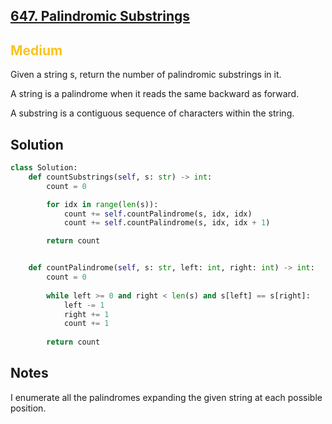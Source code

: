 ## [647. Palindromic Substrings](https://leetcode.com/problems/palindromic-substrings/)

<h2 style="color:#fac31d">Medium</h2>

Given a string s, return the number of palindromic substrings in it.

A string is a palindrome when it reads the same backward as forward.

A substring is a contiguous sequence of characters within the string.

## Solution
```python
class Solution:
    def countSubstrings(self, s: str) -> int:
        count = 0

        for idx in range(len(s)):
            count += self.countPalindrome(s, idx, idx)
            count += self.countPalindrome(s, idx, idx + 1)

        return count


    def countPalindrome(self, s: str, left: int, right: int) -> int:
        count = 0
        
        while left >= 0 and right < len(s) and s[left] == s[right]:
            left -= 1
            right += 1
            count += 1
        
        return count
```

## Notes
I enumerate all the palindromes expanding the given string at each possible position.
